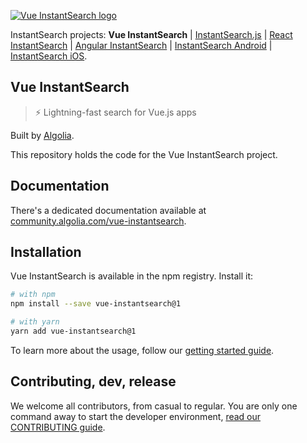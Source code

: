 [![Vue InstantSearch logo][logo]][website]

InstantSearch projects: **Vue InstantSearch**
| [InstantSearch.js][instantsearch.js-github]
| [React InstantSearch][react-instantsearch-github]
| [Angular InstantSearch][angular-instantsearch-github]
| [InstantSearch Android][instantsearch-android-github]
| [InstantSearch iOS][instantsearch-ios-github].

## Vue InstantSearch

> ⚡ Lightning-fast search for Vue.js apps

Built by [Algolia][algolia-website].

This repository holds the code for the Vue InstantSearch project.

## Documentation

There's a dedicated documentation available at [community.algolia.com/vue-instantsearch][website].

## Installation

Vue InstantSearch is available in the npm registry. Install it:

```sh
# with npm
npm install --save vue-instantsearch@1

# with yarn
yarn add vue-instantsearch@1
```

To learn more about the usage, follow our [getting started guide](https://community.algolia.com/vue-instantsearch/getting-started/getting-started.html).

## Contributing, dev, release

We welcome all contributors, from casual to regular. You are only
one command away to start the developer environment,
[read our CONTRIBUTING guide](CONTRIBUTING.md).

[logo]: https://raw.githubusercontent.com/algolia/vue-instantsearch/master/vue-instantsearch-readme.png
[website]: https://community.algolia.com/vue-instantsearch
[algolia-website]: https://www.algolia.com/
[instantsearch.js-github]: https://github.com/algolia/instantsearch.js
[react-instantsearch-github]: https://github.com/algolia/react-instantsearch
[instantsearch-android-github]: https://github.com/algolia/instantsearch-android
[instantsearch-ios-github]: https://github.com/algolia/instantsearch-ios
[angular-instantsearch-github]: https://github.com/algolia/angular-instantsearch

